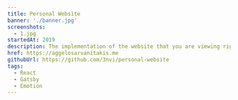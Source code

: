 ```yaml
---
title: Personal Website
banner: './banner.jpg'
screenshots:
  - 1.jpg
startedAt: 2019
description: The implementation of the website that you are viewing right now. That's right, all of its code is publicly available
href: https://aggelosarvanitakis.me
githubUrl: https://github.com/3nvi/personal-website
tags:
  - React
  - Gatsby
  - Emotion
---
```

